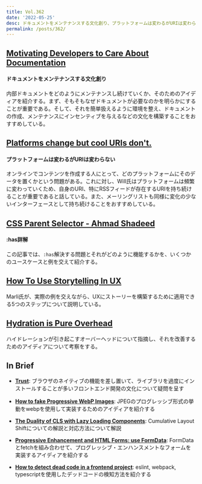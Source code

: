 ```yaml
---
title: Vol.362
date: '2022-05-25'
desc: ドキュメントをメンテナンスする文化創り、プラットフォームは変わるがURIは変わらない、:has詳解、ほか計10リンク
permalink: /posts/362/
---
```


## [Motivating Developers to Care About Documentation](https://getdx.com/best-practices/documentation-culture-engineering)
#### ドキュメントをメンテナンスする文化創り

内部ドキュメントをどのようにメンテナンスし続けていくか、そのためのアイディアを紹介する。まず、そもそもなぜドキュメントが必要なのかを明らかにすることが重要である。そして、それを簡単扱えるように環境を整え、ドキュメントの作成、メンテナンスにインセンティブを与えるなどの文化を構築することをおすすめしている。

## [Platforms change but cool URIs don't.](https://lethain.com/platforms-change-but-cool-uris-dont/)
#### プラットフォームは変わるがURIは変わらない

オンラインでコンテンツを作成する人にとって、どのプラットフォームにそのデータを置くかという問題がある。これに対し、Will氏はプラットフォームは頻繁に変わっていくため、自身のURI、特にRSSフィードが存在するURIを持ち続けることが重要であると話している。また、メーリングリストも同様に変化の少ないインターフェースとして持ち続けることをおすすめしている。

## [CSS Parent Selector - Ahmad Shadeed](https://ishadeed.com/article/css-has-parent-selector/)
#### :has詳解

この記事では、`:has`解決する問題とそれがどのように機能するかを、いくつかのユースケースと例を交えて紹介する。


## [How To Use Storytelling In UX](https://www.smashingmagazine.com/2022/04/use-storytelling-ux/)

Marli氏が、実際の例を交えながら、UXにストーリーを構築するために適用できる5つのステップについて説明している。


## [Hydration is Pure Overhead](https://www.builder.io/blog/hydration-is-pure-overhead)

ハイドレーションが引き起こすオーバーヘッドについて指摘し、それを改善するためのアイディアについて考察をする。


## In Brief

- **[Trust](https://adactio.com/journal/19021)**: ブラウザのネイティブの機能を差し置いて、ライブラリを過度にインストールすることが多いフロントエンド開発の文化について疑問を呈す

- **[How to fake Progressive WebP Images](https://shkspr.mobi/blog/2020/04/how-to-fake-progressive-webp-images/)**: JPEGのプログレッシブ形式の挙動をwebpを使用して実装するためのアイディアを紹介する

- **[The Duality of CLS with Lazy Loading Components](https://wicki.io/posts/2022-03-cls-with-lazy-loading-components/)**: Cumulative Layout Shiftについての解説と対応方法について解説

- **[Progressive Enhancement and HTML Forms: use FormData](https://www.bram.us/2022/04/22/progressive-enhancement-and-html-forms-use-formdata/)**: FormDataとfetchを組み合わせて、プログレッシブ・エンハンスメントなフォームを実装するアイディアを紹介する

- **[How to detect dead code in a frontend project](https://blog.logrocket.com/how-detect-dead-code-frontend-project/)**: eslint, webpack, typescriptを使用したデッドコードの検知方法を紹介する

